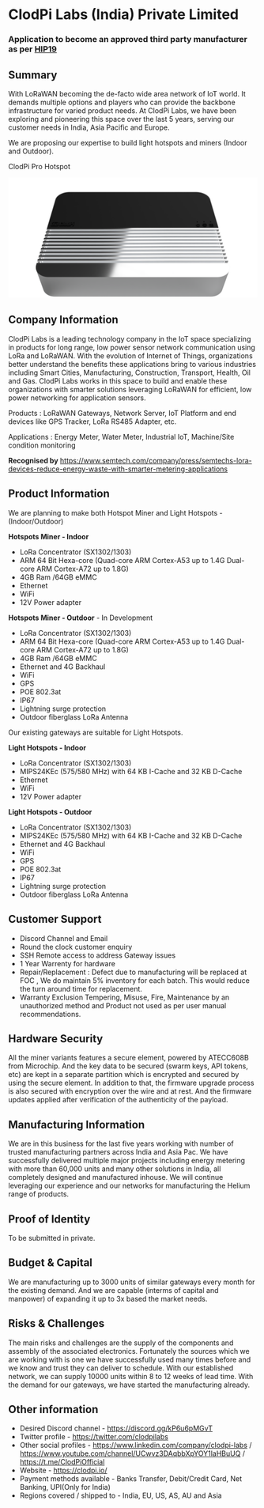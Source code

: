 # ClodPi Labs (India) Private Limited
### Application to become an approved third party manufacturer as per [HIP19](https://github.com/helium/HIP/blob/master/0019-third-party-manufacturers.md)

## Summary

With LoRaWAN becoming the de-facto wide area network of IoT world. It demands multiple options and players who can provide the backbone infrastructure for varied product needs.
At ClodPi Labs, we have been exploring and pioneering this space over the last 5 years, serving our customer needs in India, Asia Pacific and Europe.

We are proposing our expertise to build light hotspots and miners (Indoor and Outdoor).

ClodPi Pro Hotspot

<img src="clodpi/indoor-hotspot.png" alt="ClodPi Pro Hotspot (Indoor)" width=600 />


## Company Information

ClodPi Labs is a leading technology company in the IoT space specializing in products for long range, low power sensor network communication using LoRa and LoRaWAN. With the evolution of Internet of Things, organizations better understand the benefits these applications bring to various industries including Smart Cities, Manufacturing, Construction, Transport, Health, Oil and Gas. ClodPi Labs works in this space to build and enable these organizations with smarter solutions leveraging LoRaWAN for efficient, low power networking for application sensors.

Products : LoRaWAN Gateways, Network Server, IoT Platform and end devices like GPS Tracker, LoRa RS485 Adapter, etc.

Applications : Energy Meter, Water Meter, Industrial IoT, Machine/Site condition monitoring

**Recognised by**
https://www.semtech.com/company/press/semtechs-lora-devices-reduce-energy-waste-with-smarter-metering-applications

## Product Information

We are planning to make both Hotspot Miner and Light Hotspots - (Indoor/Outdoor)

**Hotspots Miner - Indoor**
* LoRa Concentrator (SX1302/1303)
* ARM 64 Bit Hexa-core (Quad-core ARM Cortex-A53 up to 1.4G Dual-core ARM Cortex-A72 up to 1.8G)
* 4GB Ram /64GB eMMC 
* Ethernet 
* WiFi 
* 12V Power adapter

**Hotspots Miner - Outdoor** - In Development
* LoRa Concentrator (SX1302/1303)
* ARM 64 Bit Hexa-core (Quad-core ARM Cortex-A53 up to 1.4G Dual-core ARM Cortex-A72 up to 1.8G)
* 4GB Ram /64GB eMMC 
* Ethernet and  4G Backhaul
* WiFi 
* GPS
* POE 802.3at
* IP67
* Lightning surge protection
* Outdoor fiberglass LoRa Antenna

Our existing gateways are suitable for Light Hotspots.

**Light Hotspots - Indoor** 
* LoRa Concentrator (SX1302/1303)
* MIPS24KEc (575/580 MHz) with   64 KB I-Cache and 32 KB D-Cache
* Ethernet
* WiFi 
* 12V Power adapter

**Light Hotspots - Outdoor** 
* LoRa Concentrator (SX1302/1303)
* MIPS24KEc (575/580 MHz) with   64 KB I-Cache and 32 KB D-Cache
* Ethernet and 4G Backhaul
* WiFi
* GPS
* POE 802.3at
* IP67
* Lightning surge protection
* Outdoor fiberglass LoRa Antenna

## Customer Support

* Discord Channel and Email
* Round the clock customer enquiry
* SSH Remote access to address Gateway issues
* 1 Year Warrenty for hardware
* Repair/Replacement : Defect due to manufacturing will be replaced at FOC , We do maintain 5% inventory for each batch. This would reduce the turn around time for replacement.
* Warranty Exclusion Tempering, Misuse, Fire, Maintenance by an unauthorized method and Product not used as per user manual recommendations.

## Hardware Security

All the miner variants features a secure element, powered by ATECC608B from Microchip. And the key data to be secured (swarm keys, API tokens, etc) are kept in a separate partition which is encrypted and secured by using the secure element.
In addition to that, the firmware upgrade process is also secured with encryption over the wire and at rest. And the firmware updates applied after verification of the authenticity of the payload.

## Manufacturing Information

We are in this business for the last five years working with number of trusted manufacturing partners across India and Asia Pac. We have successfully delivered multiple major projects including energy metering with more than 60,000 units and many other solutions in India, all completely designed and manufactured inhouse. We will continue leveraging our experience and our networks for manufacturing the Helium range of products.

## Proof of Identity

To be submitted in private.

## Budget & Capital

We are manufacturing up to 3000 units of similar gateways every month for the existing demand. And we are capable (interms of capital and manpower) of expanding it up to 3x based the market needs.

## Risks & Challenges

The main risks and challenges are the supply of the components and assembly of the associated electronics. Fortunately the sources which we are working with is one we have successfully used many times before and we know and trust they can deliver to schedule.
With our established network, we can supply 10000 units within 8 to 12 weeks of lead time. With the demand for our gateways, we have started the manufacturing already. 


## Other information
* Desired Discord channel - https://discord.gg/kP6u6pMGvT
* Twitter profile - https://twitter.com/clodpilabs
* Other social profiles - https://www.linkedin.com/company/clodpi-labs  /  https://www.youtube.com/channel/UCwvz3DAqbbXpYOY1laHBuUQ / https://t.me/ClodPiOfficial
* Website - https://clodpi.io/
* Payment methods available - Banks Transfer, Debit/Credit Card, Net Banking, UPI(Only for India)
* Regions covered / shipped to - India, EU, US, AS, AU and Asia

